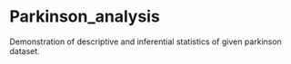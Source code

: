 # Parkinson_analysis
Demonstration of descriptive and inferential statistics of given parkinson dataset.
